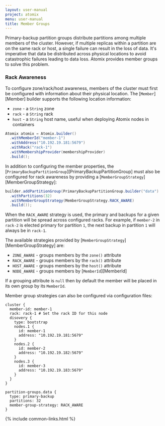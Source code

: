 ```yaml
---
layout: user-manual
project: atomix
menu: user-manual
title: Member Groups
---
```


Primary-backup partition groups distribute partitions among multiple members of the cluster. However, if multiple replicas within a partition are on the same rack or host, a single failure can result in the loss of data. It's imperative that data be distributed across physical locations to avoid catastrophic failures leading to data loss. Atomix provides member groups to solve this problem.

### Rack Awareness

To configure zone/rack/host awareness, members of the cluster must first be configured with information about their physical location. The [`Member`][Member] builder supports the following location information:
* `zone` - a `String` zone
* `rack` - a `String` rack
* `host` - a `String` host name, useful when deploying Atomix nodes in containers

```java
Atomix atomix = Atomix.builder()
  .withMemberId("member-1")
  .withAddress("10.192.19.181:5679")
  .withRack("rack-1")
  .withMembershipProvider(membershipProvider)
  .build();
```

In addition to configuring the member properties, the [`PrimaryBackupPartitionGroup`][PrimaryBackupPartitionGroup] must also be configured for rack awareness by providing a [`MemberGroupStrategy`][MemberGroupStrategy]:

```java
builder.addPartitionGroup(PrimaryBackupPartitionGroup.builder("data")
  .withPartitions(32)
  .withMemberGroupStrategy(MemberGroupStrategy.RACK_AWARE)
  .build());
```

When the `RACK_AWARE` strategy is used, the primary and backups for a given partition will be spread across configured racks. For example, if `member-2` in `rack-2` is elected primary for partition `1`, the next backup in partition `1` will always be in `rack-1`.

The available strategies provided by [`MemberGroupStrategy`][MemberGroupStrategy] are:
* `ZONE_AWARE` - groups members by the `zone()` attribute
* `RACK_AWARE` - groups members by the `rack()` attribute
* `HOST_AWARE` - groups members by the `host()` attribute
* `NODE_AWARE` - groups members by [`MemberId`][MemberId]

If a grouping attribute is `null` then by default the member will be placed in its own group by its `MemberId`.

Member group strategies can also be configured via configuration files:

```hocon
cluster {
  member-id: member-1
  rack: rack-1 # Set the rack ID for this node
  disovery {
    type: bootstrap
    nodes.1 {
      id: member-1
      address: "10.192.19.181:5679"
    }
    nodes.2 {
      id: member-2
      address: "10.192.19.182:5679"
    }
    nodes.3 {
      id: member-3
      address: "10.192.19.183:5679"
    }
  }
}

partition-groups.data {
  type: primary-backup
  partitions: 32
  member-group-strategy: RACK_AWARE
}
```

{% include common-links.html %}
